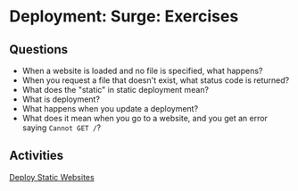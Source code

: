 # Deployment: Surge: Exercises

## Questions

* When a website is loaded and no file is specified, what happens?
* When you request a file that doesn't exist, what status code is returned?
* What does the "static" in static deployment mean?
* What is deployment?
* What happens when you update a deployment?
* What does it mean when you go to a website, and you get an error saying `Cannot GET /`?

## Activities

[Deploy Static Websites](deploy-static-websites)
